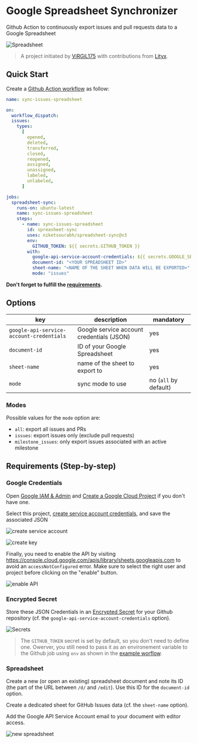 # Google Spreadsheet Synchronizer

Github Action to continuously export issues and pull requests data to a Google Spreadsheet

![Spreadsheet](./docs/demo.png)

> A project initiated by [ViRGiL175](https://github.com/ViRGiL175/github-project-issue-to-sheets) with contributions from [Lityx](https://github.com/Lityx/github-project-issue-to-sheets).

## Quick Start

Create a [Github Action workflow](https://docs.github.com/en/actions/quickstart) as follow:

```yml
name: sync-issues-spreadsheet

on:
  workflow_dispatch:
  issues:
    types:
      [
        opened,
        deleted,
        transferred,
        closed,
        reopened,
        assigned,
        unassigned,
        labeled,
        unlabeled,
      ]

jobs:
  spreadsheet-sync:
    runs-on: ubuntu-latest
    name: sync-issues-spreadsheet
    steps:
      - name: sync-issues-spreadsheet
        id: spreasheet-sync
        uses: niketsourabh/spreadsheet-sync@v3
        env:
          GITHUB_TOKEN: ${{ secrets.GITHUB_TOKEN }}
        with:
          google-api-service-account-credentials: ${{ secrets.GOOGLE_SERVICE_ACCOUNT_DATA }}
          document-id: "<YOUR SPREADSHEET ID>"
          sheet-name: "<NAME OF THE SHEET WHEN DATA WILL BE EXPORTED>"
          mode: "issues"
```

**Don't forget to fulfill the [requirements](#requirements-step-by-step).**

## Options

| key                                      | description                               | mandatory             |
| ---------------------------------------- | ----------------------------------------- | --------------------- |
| `google-api-service-account-credentials` | Google service account credentials (JSON) | yes                   |
| `document-id`                            | ID of your Google Spreadsheet             | yes                   |
| `sheet-name`                             | name of the sheet to export to            | yes                   |
| `mode`                                   | sync mode to use                          | no (`all` by default) |

### Modes

Possible values for the `mode` option are:

- `all`: export all issues and PRs
- `issues`: export issues only (exclude pull requests)
- `milestone_issues`: only export issues associated with an active milestone

## Requirements (Step-by-step)

### Google Credentials

Open [Google IAM & Admin](https://console.cloud.google.com/iam-admin/) and [Create a Google Cloud Project](https://developers.google.com/workspace/guides/create-project) if you don't have one.

Select this project, [create service account credentials](https://developers.google.com/workspace/guides/create-credentials#service-account), and save the associated JSON

![create service account](./docs/google-create-service-account.png)

![create key](./docs/google-create-key.png)

Finally, you need to enable the API by visiting <https://console.cloud.google.com/apis/library/sheets.googleapis.com> to avoid an `accessNotConfigured` error. Make sure to select the right user and project before clicking on the "enable" button.

![enable API](./docs/google-spreadsheet-enable-api.png)

### Encrypted Secret

Store these JSON Credentials in an [Encrypted Secret](https://docs.github.com/en/actions/security-guides/encrypted-secrets#creating-encrypted-secrets-for-a-repository) for your Github repository (cf. the `google-api-service-account-credentials` option).

![Secrets](./docs/gh-repo-actions-secrets.png)

> The `GITHUB_TOKEN` secret is set by default, so you don't need to define one. Owerver, you still need to pass it as an environement variable to the Github job using `env` as shown in the [example worflow](#quick-start).

### Spreadsheet

Create a new (or open an existing) spreadsheet document and note its ID (the part of the URL between `/d/` and `/edit`). Use this ID for the `document-id` option.

Create a dedicated sheet for GitHub Issues data (cf. the `sheet-name` option).

Add the Google API Service Account email to your document with editor access.

![new spreadsheet](./docs/new-spreadsheet.png)
